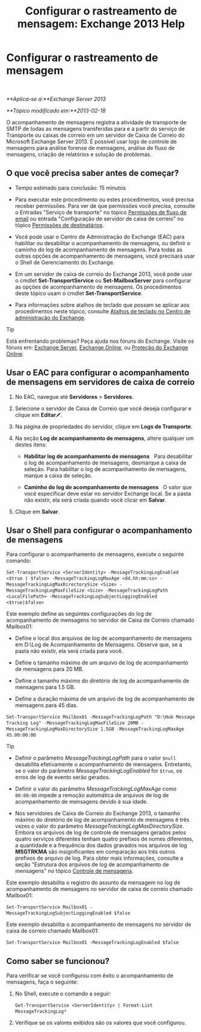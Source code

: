 ﻿---
title: 'Configurar o rastreamento de mensagem: Exchange 2013 Help'
TOCTitle: Configurar o rastreamento de mensagem
ms:assetid: 50eb5213-cf27-4179-b427-38d751ee4a70
ms:mtpsurl: https://technet.microsoft.com/pt-br/library/Aa997984(v=EXCHG.150)
ms:contentKeyID: 51407856
ms.date: 05/22/2018
mtps_version: v=EXCHG.150
ms.translationtype: MT
---

# Configurar o rastreamento de mensagem

 

_**Aplica-se a:**Exchange Server 2013_

_**Tópico modificado em:**2013-02-18_

O acompanhamento de mensagens registra a atividade de transporte de SMTP de todas as mensagens transferidas para e a partir do serviço de Transporte ou caixas de correio em um servidor de Caixa de Correio do Microsoft Exchange Server 2013. É possível usar logs de controle de mensagens para análise forense de mensagens, análise de fluxo de mensagens, criação de relatórios e solução de problemas.

## O que você precisa saber antes de começar?

  - Tempo estimado para conclusão: 15 minutos

  - Para executar este procedimento ou estes procedimentos, você precisa receber permissões. Para ver de que permissões você precisa, consulte o Entradas "Serviço de transporte" no tópico [Permissões de fluxo de email](mail-flow-permissions-exchange-2013-help.md) ou entrada "Configuração de servidor de caixa de correio" no tópico [Permissões de destinatários](recipients-permissions-exchange-2013-help.md).

  - Você pode usar o Centro de Administração do Exchange (EAC) para habilitar ou desabilitar o acompanhamento de mensagens, ou definir o caminho do log de acompanhamento de mensagens. Para todas as outras opções de acompanhamento de mensagens, você precisará usar o Shell de Gerenciamento do Exchange.

  - Em um servidor de caixa de correio do Exchange 2013, você pode usar o cmdlet **Set-TransportService** ou **Set-MailboxServer** para configurar as opções de acompanhamento de mensagens. Os procedimentos deste tópico usam o cmdlet **Set-TransportService**.

  - Para informações sobre atalhos de teclado que possam se aplicar aos procedimentos neste tópico, consulte [Atalhos de teclado no Centro de administração do Exchange](keyboard-shortcuts-in-the-exchange-admin-center-exchange-online-protection-help.md).


> [!TIP]
> Está enfrentando problemas? Peça ajuda nos fóruns do Exchange. Visite os fóruns em: <A href="https://go.microsoft.com/fwlink/p/?linkid=60612">Exchange Server</A>, <A href="https://go.microsoft.com/fwlink/p/?linkid=267542">Exchange Online</A>, ou <A href="https://go.microsoft.com/fwlink/p/?linkid=285351">Proteção do Exchange Online</A>.



## Usar o EAC para configurar o acompanhamento de mensagens em servidores de caixa de correio

1.  No EAC, navegue até **Servidores** \> **Servidores**.

2.  Selecione o servidor de Caixa de Correio que você deseja configurar e clique em **Editar**![Ícone de edição](images/JJ218640.6f53ccb2-1f13-4c02-bea0-30690e6ea71d(EXCHG.150).gif "Ícone de edição").

3.  Na página de propriedades do servidor, clique em **Logs de Transporte**.

4.  Na seção **Log de acompanhamento de mensagens**, altere qualquer um destes itens:
    
      - **Habilitar log de acompanhamento de mensagens**   Para desabilitar o log de acompanhamento de mensagens, desmarque a caixa de seleção. Para habilitar o log de acompanhamento de mensagens, marque a caixa de seleção.
    
      - **Caminho do log de acompanhamento de mensagens**   O valor que você especificar deve estar no servidor Exchange local. Se a pasta não existir, ela será criada quando você clicar em **Salvar**.

5.  Clique em **Salvar**.

## Usar o Shell para configurar o acompanhamento de mensagens

Para configurar o acompanhamento de mensagens, execute o seguinte comando:

    Set-TransportService <ServerIdentity> -MessageTrackingLogEnabled <$true | $false> -MessageTrackingLogMaxAge <dd.hh:mm:ss> -MessageTrackingLogMaxDirectorySize <Size> -MessageTrackingLogMaxFileSize <Size> -MessageTrackingLogPath <LocalFilePath> -MessageTrackingLogSubjectLoggingEnabled <$true|$false>

Este exemplo define as seguintes configurações do log de acompanhamento de mensagens no servidor de Caixa de Correio chamado Mailbox01:

  -  Define o local dos arquivos de log de acompanhamento de mensagens em D:\\Log de Acompanhamento de Mensagens. Observe que, se a pasta não existir, ela será criada para você.

  -  Define o tamanho máximo de um arquivo de log de acompanhamento de mensagens para 20 MB.

  -  Define o tamanho máximo do diretório de log de acompanhamento de mensagens para 1.5 GB.

  -  Define a duração máxima de um arquivo de log de acompanhamento de mensagens para 45 dias.

<!-- end list -->

    Set-TransportService Mailbox01 -MessageTrackingLogPath "D:\Hub Message Tracking Log" -MessageTrackingLogMaxFileSize 20MB -MessageTrackingLogMaxDirectorySize 1.5GB -MessageTrackingLogMaxAge 45.00:00:00


> [!TIP]
> <UL>
> <LI>
> <P>Definir o parâmetro <EM>MessageTrackingLogPath</EM> para o valor <CODE>$null</CODE> desabilita efetivamente o acompanhamento de mensagens. Entretanto, se o valor do parâmetro <EM>MessageTrackingLogEnabled</EM> for <CODE>$true</CODE>, os erros de log de evento serão gerados.</P>
> <LI>
> <P>Definir o valor do parâmetro <EM>MessageTrackingLogMaxAge</EM> como <CODE>00:00:00</CODE> impede a remoção automática de arquivos de log de acompanhamento de mensagens devido à sua idade.</P>
> <LI>
> <P>Nos servidores de Caixa de Correio do Exchange 2013, o tamanho máximo do diretório de log de acompanhamento de mensagens é três vezes o valor do parâmetro <EM>MessageTrackingLogMaxDirectorySize</EM>. Embora os arquivos de log de ​​controle de mensagens gerados pelos quatro serviços diferentes tenham quatro prefixos de nomes diferentes, a quantidade e a frequência dos dados gravados nos arquivos de log <STRONG>MSGTRKMA</STRONG> são insignificantes em comparação aos três outros prefixos de arquivo de log. Para obter mais informações, consulte a seção "Estrutura dos arquivos de log de acompanhamento de mensagens" no tópico <A href="message-tracking-exchange-2013-help.md">Controle de mensagens</A>.</P></LI></UL>



Este exemplo desabilita o registro do assunto da mensagem no log de acompanhamento de mensagens no servidor de caixa de correio chamado Mailbox01:

    Set-TransportService Mailbox01 -MessageTrackingLogSubjectLoggingEnabled $false

Este exemplo desabilita o acompanhamento de mensagens no servidor de caixa de correio chamado Mailbox01:

    Set-TransportService Mailbox01 -MessageTrackingLogEnabled $false

## Como saber se funcionou?

Para verificar se você configurou com êxito o acompanhamento de mensagens, faça o seguinte:

1.  No Shell, execute o comando a seguir:
    
        Get-TransportService <ServerIdentity> | Format-List MessageTrackingLog*

2.  Verifique se os valores exibidos são os valores que você configurou.

